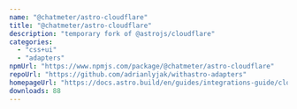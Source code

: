 ```yaml
---
name: "@chatmeter/astro-cloudflare"
title: "@chatmeter/astro-cloudflare"
description: "temporary fork of @astrojs/cloudflare"
categories:
  - "css+ui"
  - "adapters"
npmUrl: "https://www.npmjs.com/package/@chatmeter/astro-cloudflare"
repoUrl: "https://github.com/adrianlyjak/withastro-adapters"
homepageUrl: "https://docs.astro.build/en/guides/integrations-guide/cloudflare/"
downloads: 88
---
```

